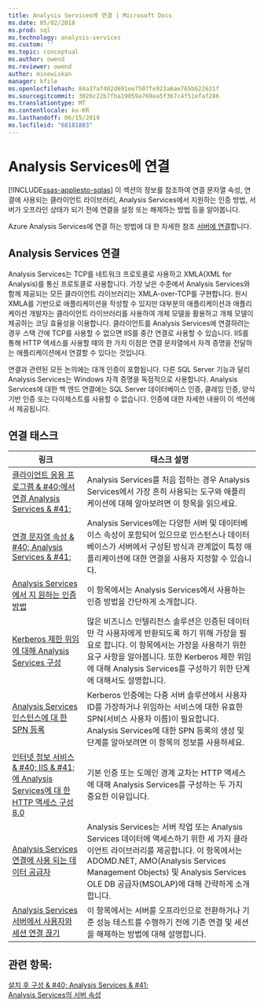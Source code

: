 ```yaml
---
title: Analysis Services에 연결 | Microsoft Docs
ms.date: 05/02/2018
ms.prod: sql
ms.technology: analysis-services
ms.custom: ''
ms.topic: conceptual
ms.author: owend
ms.reviewer: owend
author: minewiskan
manager: kfile
ms.openlocfilehash: 84a37af402d691ee7507fe923a6ae765b622631f
ms.sourcegitcommit: 3026c22b7fba19059a769ea5f367c4f51efaf286
ms.translationtype: MT
ms.contentlocale: ko-KR
ms.lasthandoff: 06/15/2019
ms.locfileid: "68181883"
---
```

# <a name="connect-to-analysis-services"></a>Analysis Services에 연결
[!INCLUDE[ssas-appliesto-sqlas](../../includes/ssas-appliesto-sqlas.md)]
  이 섹션의 정보를 참조하여 연결 문자열 속성, 연결에 사용되는 클라이언트 라이브러리, Analysis Services에서 지원하는 인증 방법, 서버가 오프라인 상태가 되기 전에 연결을 설정 또는 해제하는 방법 등을 알아봅니다.  

Azure Analysis Services에 연결 하는 방법에 대 한 자세한 참조 [서버에 연결](https://docs.microsoft.com/azure/analysis-services/analysis-services-connect)합니다.
  
## <a name="analysis-services-connections"></a>Analysis Services 연결  
 Analysis Services는 TCP를 네트워크 프로토콜로 사용하고 XMLA(XML for Analysis)를 통신 프로토콜로 사용합니다. 가장 낮은 수준에서 Analysis Services와 함께 제공되는 모든 클라이언트 라이브러리는 XMLA-over-TCP를 구현합니다. 원시 XMLA를 기반으로 애플리케이션을 작성할 수 있지만 대부분의 애플리케이션과 애플리케이션 개발자는 클라이언트 라이브러리를 사용하여 개체 모델을 활용하고 개체 모델이 제공하는 코딩 효율성을 이용합니다. 클라이언트를 Analysis Services에 연결하려는 경우 스택 간에 TCP를 사용할 수 없으면 IIS를 중간 연결로 사용할 수 있습니다. IIS를 통해 HTTP 액세스를 사용할 때의 한 가지 이점은 연결 문자열에서 자격 증명을 전달하는 애플리케이션에서 연결할 수 있다는 것입니다.  
  
 연결과 관련된 모든 논의에는 대개 인증이 포함됩니다. 다른 SQL Server 기능과 달리 Analysis Services는 Windows 자격 증명을 독점적으로 사용합니다. Analysis Services에 대한 백 엔드 연결에는 SQL Server 데이터베이스 인증, 클레임 인증, 양식 기반 인증 또는 다이제스트를 사용할 수 없습니다. 인증에 대한 자세한 내용이 이 섹션에서 제공됩니다.  
  
##  <a name="bkmk_clientApps"></a> 연결 태스크  
  
|링크|태스크 설명|  
|----------|----------------------|  
|[클라이언트 응용 프로그램 & #40;에서 연결 Analysis Services & #41;](../../analysis-services/instances/connect-from-client-applications-analysis-services.md)|Analysis Services를 처음 접하는 경우 Analysis Services에서 가장 흔히 사용되는 도구와 애플리케이션에 대해 알아보려면 이 항목을 읽으세요.|  
|[연결 문자열 속성 & #40; Analysis Services & #41;](../../analysis-services/instances/connection-string-properties-analysis-services.md)|Analysis Services에는 다양한 서버 및 데이터베이스 속성이 포함되어 있으므로 인스턴스나 데이터베이스가 서버에서 구성된 방식과 관계없이 특정 애플리케이션에 대한 연결을 사용자 지정할 수 있습니다.|  
|[Analysis Services에서 지 원하는 인증 방법](../../analysis-services/instances/authentication-methodologies-supported-by-analysis-services.md)|이 항목에서는 Analysis Services에서 사용하는 인증 방법을 간단하게 소개합니다.|  
|[Kerberos 제한 위임에 대해 Analysis Services 구성](../../analysis-services/instances/configure-analysis-services-for-kerberos-constrained-delegation.md)|많은 비즈니스 인텔리전스 솔루션은 인증된 데이터만 각 사용자에게 반환되도록 하기 위해 가장을 필요로 합니다. 이 항목에서는 가장을 사용하기 위한 요구 사항을 알아봅니다. 또한 Kerberos 제한 위임에 대해 Analysis Services를 구성하기 위한 단계에 대해서도 설명합니다.|  
|[Analysis Services 인스턴스에 대 한 SPN 등록](../../analysis-services/instances/spn-registration-for-an-analysis-services-instance.md)|Kerberos 인증에는 다중 서버 솔루션에서 사용자 ID를 가장하거나 위임하는 서비스에 대한 유효한 SPN(서비스 사용자 이름)이 필요합니다. Analysis Services에 대한 SPN 등록의 생성 및 단계를 알아보려면 이 항목의 정보를 사용하세요.|  
|[인터넷 정보 서비스 & #40; IIS & #41;에 Analysis Services에 대 한 HTTP 액세스 구성 8.0](../../analysis-services/instances/configure-http-access-to-analysis-services-on-iis-8-0.md)|기본 인증 또는 도메인 경계 교차는 HTTP 액세스에 대해 Analysis Services를 구성하는 두 가지 중요한 이유입니다.|  
|[Analysis Services 연결에 사용 되는 데이터 공급자](../../analysis-services/instances/data-providers-used-for-analysis-services-connections.md)|Analysis Services는 서버 작업 또는 Analysis Services 데이터에 액세스하기 위한 세 가지 클라이언트 라이브러리를 제공합니다. 이 항목에서는 ADOMD.NET, AMO(Analysis Services Management Objects) 및 Analysis Services OLE DB 공급자(MSOLAP)에 대해 간략하게 소개합니다.|  
|[Analysis Services 서버에서 사용자와 세션 연결 끊기](../../analysis-services/instances/disconnect-users-and-sessions-on-analysis-services-server.md)|이 항목에서는 서버를 오프라인으로 전환하거나 기준 성능 테스트를 수행하기 전에 기존 연결 및 세션을 해제하는 방법에 대해 설명합니다.|  
  
## <a name="see-also"></a>관련 항목:  
 [설치 후 구성 & #40; Analysis Services & #41;](../../analysis-services/instances/post-install-configuration-analysis-services.md)   
 [Analysis Services의 서버 속성](../../analysis-services/server-properties/server-properties-in-analysis-services.md)   
  
  
